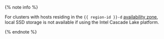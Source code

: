 {% note info %}

For clusters with hosts residing in the `{{ region-id }}-d` [availability zone](../../overview/concepts/geo-scope.md), local SSD storage is not available if using the Intel Cascade Lake platform.

{% endnote %}
